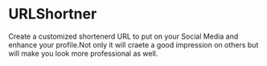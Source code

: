 # URLShortner
Create a customized shortenerd URL to put on your Social Media and enhance your profile.Not only it will craete a good impression on others but will make you look more professional as well.
